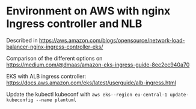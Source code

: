 # Environment on AWS with nginx Ingress controller and NLB

Described in https://aws.amazon.com/blogs/opensource/network-load-balancer-nginx-ingress-controller-eks/

Comparison of the different options on https://medium.com/@dmaas/amazon-eks-ingress-guide-8ec2ec940a70

EKS with ALB ingress controller: https://docs.aws.amazon.com/eks/latest/userguide/alb-ingress.html

Update the kubectl kubeconf with `aws eks--region eu-central-1 update-kubeconfig --name plantuml`
